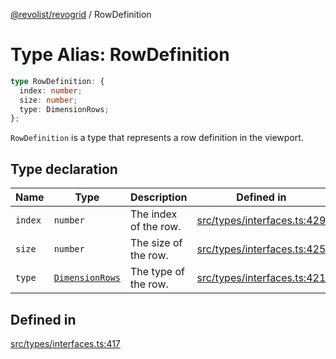 [@revolist/revogrid](README.md) / RowDefinition

# Type Alias: RowDefinition

```ts
type RowDefinition: {
  index: number;
  size: number;
  type: DimensionRows;
};
```

`RowDefinition` is a type that represents a row definition in the
viewport.

## Type declaration

| Name | Type | Description | Defined in |
| ------ | ------ | ------ | ------ |
| `index` | `number` | The index of the row. | [src/types/interfaces.ts:429](https://github.com/revolist/revogrid/blob/0bf9217987a0038bc73b1aec64e1a3314302e790/src/types/interfaces.ts#L429) |
| `size` | `number` | The size of the row. | [src/types/interfaces.ts:425](https://github.com/revolist/revogrid/blob/0bf9217987a0038bc73b1aec64e1a3314302e790/src/types/interfaces.ts#L425) |
| `type` | [`DimensionRows`](TypeAlias.DimensionRows.md) | The type of the row. | [src/types/interfaces.ts:421](https://github.com/revolist/revogrid/blob/0bf9217987a0038bc73b1aec64e1a3314302e790/src/types/interfaces.ts#L421) |

## Defined in

[src/types/interfaces.ts:417](https://github.com/revolist/revogrid/blob/0bf9217987a0038bc73b1aec64e1a3314302e790/src/types/interfaces.ts#L417)

